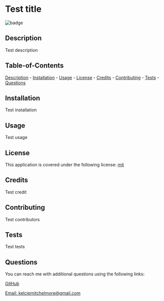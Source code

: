 
  # Test title

  ![badge](https://img.shields.io/badge/license-mit-blue)

  ## Description
  Test description
  
  ## Table-of-Contents
  [Description](#description) - 
  [Installation](#installation) - 
  [Usage](#usage) - 
  [License](#license) - 
  [Credits](#credits) - 
  [Contributing](#contributing) - 
  [Tests](#tests) - 
  [Questions](#questions) 

  ## Installation
  Test installation

  ## Usage
  Test usage

  ## License
  This application is covered under the following license: 
    [mit](https://choosealicense.com/licenses/mit)
    

  ## Credits
   Test credit

  ## Contributing
  Test contributors

  ## Tests
  Test tests

  ## Questions

  You can reach me with additional questions using the following links: 

  [GitHub](https://github.com/kelcmitch97)
  
  [Email: kelciemitchelmore@gmail.com](mailto:kelciemitchelmore@gmail.com)
